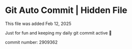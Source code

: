 # Git Auto Commit | Hidden File

This file was added Feb 12, 2025

Just for fun and keeping my daily git commit active 🤪

commit number: 2909362
